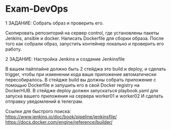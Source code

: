 # Exam-DevOps

1 ЗАДАНИЕ: Собрать образ и проверить его.

Скопировать репозиторий на сервер control, где установлены пакеты Jenkins, ansible и docker. Написать Dockerfile для сборки образа. После того как собрали образ, запустить контейнер локально и проверить его работу.

2 ЗАДАНИЕ: Настройка Jenkins и создание Jenkinsfile

В вашем пайплайне должно быть 2 стейджа это build и deploy, и сделать trigger, чтобы при изменении кода ваше приложение автоматически пересобиралось. В стейдже build вы должны собрать приложение с помощью Dockerfile и запушить его в свой Docker registry на DockerHUB. В стейдже deploy должен запускаться playbook.yaml для запуска вашего приложения на сервера worker01 и worker02 И сделать отправку уведомлений в телеграм.

Ссылки для быстрого поиска: https://www.jenkins.io/doc/book/pipeline/jenkinsfile/ https://docs.docker.com/engine/reference/builder/
